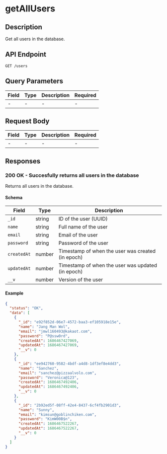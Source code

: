 # getAllUsers

## Description

Get all users in the database.

## API Endpoint

`GET /users`

## Query Parameters

| Field | Type | Description | Required |
| ----- | ---- | ----------- | -------- |
| -     | -    | -           | -        |

## Request Body

| Field | Type | Description | Required |
| ----- | ---- | ----------- | -------- |
| -     | -    | -           | -        |

## Responses

### 200 OK - Succesfully returns all users in the database

Returns all users in the database.

#### Schema

| Field       | Type   | Description                                       |
| ----------- | ------ | ------------------------------------------------- |
| `_id`       | string | ID of the user (UUID)                             |
| `name`      | string | Full name of the user                             |
| `email`     | string | Email of the user                                 |
| `password`  | string | Password of the user                              |
| `createdAt` | number | Timestamp of when the user was created (in epoch) |
| `updatedAt` | number | Timestamp of when the user was updated (in epoch) |
| `__v`       | number | Version of the user                               |

#### Example

```json
{
  "status": "OK",
  "data": [
    {
      "_id": "e92f852d-06e7-4572-baa3-ef105918e15e",
      "name": "Jang Man Wol",
      "email": "jmwl160493@kakaot.com",
      "password": "P@ssw0rd",
      "createdAt": 1686467427069,
      "updatedAt": 1686467427069,
      "__v": 0
    },
    {
      "_id": "ee942760-9582-4bdf-a4d8-1df3ef8e4dd3",
      "name": "Sanchez",
      "email": "sanchez@pizzaalvolo.com",
      "password": "Veronica@123",
      "createdAt": 1686467492406,
      "updatedAt": 1686467492406,
      "__v": 0
    },
    {
      "_id": "2b92ed5f-08ff-42e4-8437-6cf4fb2901d3",
      "name": "Sunny",
      "email": "kimsun@goblinchiken.com",
      "password": "KimW00B$n",
      "createdAt": 1686467522267,
      "updatedAt": 1686467522267,
      "__v": 0
    }
  ]
}
```
